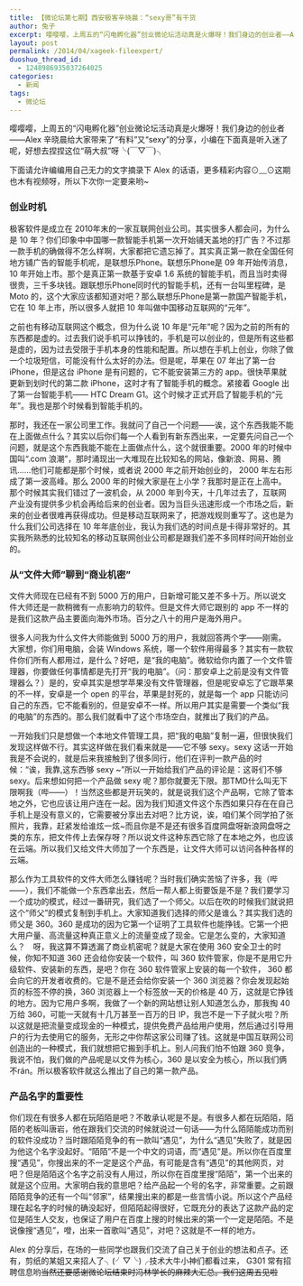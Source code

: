 ```yaml
---
title: 【微论坛第七期】西安极客辛晓晨：“sexy哥”有干货
author: 兔子
excerpt: 嘤嘤嘤，上周五的“闪电孵化器”创业微论坛活动真是火爆呀！我们身边的创业者——Alex 辛晓晨给大家带来了“有料”又“sexy”的分享，小编在下面真是听入迷了呢，好想去捏捏这位“萌大叔”呀╰(￣▽￣)╮
layout: post
permalink: /2014/04/xageek-fileexpert/
duoshuo_thread_id:
  - 1248986935037264025
categories:
  - 新闻
tags:
  - 微论坛
---
```


嘤嘤嘤，上周五的“闪电孵化器”创业微论坛活动真是火爆呀！我们身边的创业者——Alex 辛晓晨给大家带来了“有料”又“sexy”的分享，小编在下面真是听入迷了呢，好想去捏捏这位“萌大叔”呀╰(￣▽￣)╮

下面请允许编编用自己无力的文字摘录下 Alex 的话语，更多精彩内容⊙﹏⊙这期也木有视频呀，所以下次你一定要来哟~

### **创业时机**

极客软件是成立在 2010年末的一家互联网创业公司。其实很多人都会问，为什么是 10 年？你们印象中中国哪一款智能手机第一次开始铺天盖地的打广告？不过那一款手机的确做得不怎么样啊，大家都把它遗忘掉了。其实真正第一款在全国任何地方铺广告的智能手机呢，是联想乐Phone。联想乐Phone是 09 年开始传消息，10 年开始上市。那个是真正第一款基于安卓 1.6 系统的智能手机，而且当时卖得很贵，三千多块钱。跟联想乐Phone同时代的智能手机，还有一台叫里程碑，是 Moto 的，这个大家应该都知道对吧？那么联想乐Phone是第一款国产智能手机，它在 10 年上市，所以很多人就把 10 年叫做中国移动互联网的“元年”。

之前也有移动互联网这个概念，但为什么说 10 年是“元年”呢？因为之前的所有的东西都是虚的。过去我们说手机可以挣钱的，手机是可以创业的，但是所有这些都是虚的，因为过去受限于手机本身的性能和配置。所以想在手机上创业，你除了做一个垃圾短信，可能没有什么太好的办法。但是呢，苹果在 07 年出了第一台 iPhone，但是这台 iPhone 是有问题的，它不能安装第三方的 app。很快苹果就更新到划时代的第二款 iPhone，这时才有了智能手机的概念。紧接着 Google 出了第一台智能手机—— HTC Dream G1。这个时候才正式开启了智能手机的“元年”。我也是那个时候看到智能手机的。

那时，我还在一家公司里工作。我就问了自己一个问题——诶，这个东西我能不能在上面做点什么？其实以后你们每一个人看到有新东西出来，一定要先问自己一个问题，就是这个东西我能不能在上面做点什么，这个就很重要。2000 年的时候中国叫“.com 浪潮”，那时涌现出一大堆现在比较知名的网站，像新浪、网易、腾讯……他们可能都是那个时候，或者说 2000 年之前开始创业的， 2000 年左右形成了第一波高峰。那么 2000 年的时候大家是在上小学？我那时是正在上高中。那个时候其实我们错过了一波机会，从 2000 年到今天，十几年过去了，互联网产业没有提供多少机会再给后来的创业者。因为当巨头迅速形成一个市场之后，新来的创业者很难再获得成功。但是移动互联网来了，把游戏规则重写了。这也是为什么我们公司选择在 10 年年底创业，我认为我们选的时间点是卡得非常好的。其实我所熟悉的比较知名的移动互联网创业公司都是跟我们差不多同样时间开始创业的。

### **从“文件大师”聊到“商业机密”**

文件大师现在已经有不到 5000 万的用户，日新增可能又差不多十万。所以说文件大师还是一款稍微有一点影响力的软件。但是文件大师它跟别的 app 不一样的是我们这款产品主要面向海外市场。百分之八十的用户是海外用户。

很多人问我为什么文件大师能做到 5000 万的用户，我就回答两个字——刚需。大家想，你们用电脑，会装 Windows 系统，哪一个软件用得最多？其实有一款软件你们所有人都用过，是什么？好吧，是“我的电脑”。微软给你内置了一个文件管理器，你要做任何事情都是先打开“我的电脑”。（问：那安卓上之前是没有文件管理器么？）是的，安卓其实是想学苹果没有文件管理器，但是呢安卓忘了它跟苹果的不一样，安卓是一个 open 的平台，苹果是封死的，就是每一个 app 只能访问自己的东西，它不能看别的，但是安卓不一样。所以用户其实是需要一个类似“我的电脑”的东西的。那么我们就看中了这个市场空白，就推出了我们的产品。

一开始我们只是想做一个本地文件管理工具，把“我的电脑”复制一遍，但很快我们发现这样做不行。其实这样做在我们看来就是——它不够 sexy。sexy 这话一开始我是不会说的，就是后来我接触到了很多同行，他们在评判一款产品的时候：“诶，我靠,这东西够 sexy ~”所以一开始给我们产品的评论是：这哥们不够 sexy。后来想如何把一个产品做 sexy 呢？那你就要无下限。那TMD什么叫无下限啊我（哔——）！当然这些都是开玩笑的，就是说我们这个产品啊，它除了管本地之外，它也应该让用户连在一起。因为我们知道文件这个东西如果只存在在自己手机上是没有意义的，它需要被分享出去对吧？比方说，诶，咱们某个同学拍了张照片，我靠，赶紧发给谁炫一炫~而且你是不是还有很多百度网盘呀新浪网盘呀之类的东东，把文件传上去保存呀？所以说文件这种东西它除了在本地之外，也应该在云端。所以我们又给文件大师加了一个东西是，让文件大师可以访问各种各样的云端。

那么作为工具软件的文件大师怎么赚钱呢？当时我们确实苦恼了许多，我（哔——），我们不能做一个东西拿出去，然后一帮人都上街要饭是不是？我们要学习一个成功的模式，经过一番研究，我们选了一个师父。以后在吹的时候我们就说把这个“师父”的模式复制到手机上。大家知道我们选择的师父是谁么？其实我们选的师父是 360。360 是成功的因为它第一个证明了工具软件也能挣钱。它第一个把大用户量、高流量这种真正意义上的流量变成了现金。它是怎么变的，大家知道么？　呀，我这算不算透漏了商业机密呢？就是大家在使用 360 安全卫士的时候，你知不知道 360 还会给你安装一个软件，叫 360 软件管家，你是不是用它升级软件、安装新的东西，是吧？你在 360 软件管家上安装的每一个软件， 360 都会向它的开发者收费的。它是不是还会给你安装一个 360 浏览器？你会发现起始页的标签不停的换，360 浏览器上一个标签放一天的价格是 40 万，这就是它挣钱的地方。因为它用户多啊，我做了一个新的网站想让别人知道怎么办，那我掏 40 万给 360，可能一天就有十几万甚至一百万的日 IP，我岂不是一下子就火啦？所以这就是把流量变成现金的一种模式，提供免费产品给用户使用，然后通过引导用户的行为去使用它的服务，无形之中你帮这家公司赚了钱。这就是中国互联网公司创造出的一种模式，我们就想把它搬到手机上。别人问我们怕不怕跟 360 竞争，我说不怕，我们做的产品呢是以文件为核心，360 是以安全为核心，所以我们俩不rán。所以极客软件就这么推出了自己的第一款产品。

### **产品名字的重要性**

你们现在有很多人都在玩陌陌是吧？不敢承认呢是不是。有很多人都在玩陌陌，陌陌的老板叫唐岩，他在跟我们交流的时候就说过一句话——为什么陌陌能成功而别的软件没成功？当时跟陌陌竞争的有一款叫“遇见”，为什么“遇见”失败了，就是因为他这个名字没起好。“陌陌”不是一个中文的词语，而“遇见”是。所以你在百度里搜“遇见”，你搜出来的不一定是这个产品，有可能是含有“遇见”的其他网页，对吧？但是陌陌这个名字之前没有人用过，所以你在百度里搜“陌陌”，第一个出来的就是这个应用。大家明白我的意思吧？给产品起一个号的名字，非常重要。之前跟陌陌竞争的还有一个叫“邻家”，结果搜出来的都是一些言情小说。所以这个产品经理在起名字的时候的确没起好，但陌陌起得很好，它既充分的表达了这款产品的定位是陌生人交友，也保证了用户在百度上搜的时候出来的第一个一定是陌陌。不是说像搜“遇见”，噔，出来一首歌叫“遇见”，对吧？这就是不一样的地方。


Alex 的分享后，在场的一些同学也跟我们交流了自己关于创业的想法和点子。还有，剪纸的某姐又来招人了╮(╯▽╰)╭技术大牛小神们都看过来， G301 常有招聘信息哟~~当然还要感谢微论坛结束时冯林学长的麻辣大汇总。我们这周五见啦~~